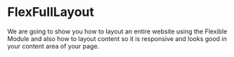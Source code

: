 # FlexFullLayout
We are going to show you how to layout an entire website using the Flexible Module and also how to layout content so it is responsive and looks good in your content area of your page. 
